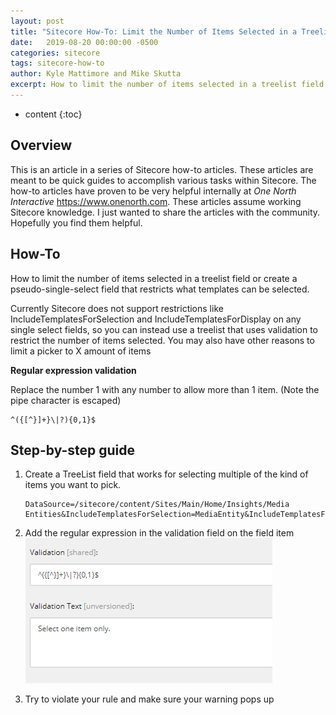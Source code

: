 ```yaml
---
layout: post
title: "Sitecore How-To: Limit the Number of Items Selected in a Treelist Field"
date:   2019-08-20 00:00:00 -0500
categories: sitecore
tags: sitecore-how-to
author: Kyle Mattimore and Mike Skutta
excerpt: How to limit the number of items selected in a treelist field or create a pseudo-single-select field that restricts what templates can be selected. 
---
```


* content
{:toc}

## Overview

This is an article in a series of Sitecore how-to articles. These articles are meant to be quick guides to accomplish various tasks within Sitecore. The how-to articles have proven to be very helpful internally at *One North Interactive* https://www.onenorth.com.  These articles assume working Sitecore knowledge. I just wanted to share the articles with the community. Hopefully you find them helpful.

## How-To

How to limit the number of items selected in a treelist field or create a pseudo-single-select field that restricts what templates can be selected.

Currently Sitecore does not support restrictions like IncludeTemplatesForSelection and IncludeTemplatesForDisplay on any single select fields, so you can instead use a treelist that uses validation to restrict the number of items selected. You may also have other reasons to limit a picker to X amount of items

**Regular expression validation**

Replace the number 1 with any number to allow more than 1 item. (Note the pipe character is escaped)
```
^({[^}]+}\|?){0,1}$
```

## Step-by-step guide

1. Create a TreeList field that works for selecting multiple of the kind of items you want to pick.

    ```
    DataSource=/sitecore/content/Sites/Main/Home/Insights/Media Entities&IncludeTemplatesForSelection=MediaEntity&IncludeTemplatesForDisplay=MediaEntity,MediaEntityFolder
    ```
1. Add the regular expression in the validation field on the field item
    ![Validation](/images/sitecore-how-to-limit-the-number-of-items-selected-in-a-treelist-field/validation.png "Validation")
1. Try to violate your rule and make sure your warning pops up
